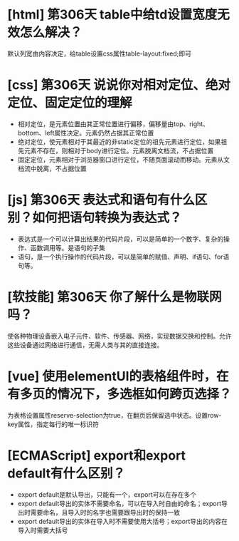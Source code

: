 # [html] 第306天 table中给td设置宽度无效怎么解决？

默认列宽由内容决定，给table设置css属性table-layout:fixed;即可

# [css] 第306天 说说你对相对定位、绝对定位、固定定位的理解

- 相对定位，是元素位置由其正常位置进行偏移，偏移量由top、right、bottom、left属性决定。元素仍然占据其正常位置
- 绝对定位，使元素相对于其最近的非static定位的祖先元素进行定位，如果祖先元素不存在，则相对于body进行定位。元素脱离文档流，不占据位置
- 固定定位，元素相对于浏览器窗口进行定位，不随页面滚动而移动。元素从文档流中脱离，不占据位置

# [js] 第306天 表达式和语句有什么区别？如何把语句转换为表达式？

- 表达式是一个可以计算出结果的代码片段，可以是简单的一个数字、复杂的操作、函数调用等。是语句的子集
- 语句，是一个执行操作的代码片段，可以是简单的赋值、声明、if语句、for语句等。

# [软技能] 第306天 你了解什么是物联网吗？

使各种物理设备嵌入电子元件、软件、传感器、网络，实现数据交换和控制。允许这些设备通过网络进行通信，无需人类与其的直接连接。

# [vue] 使用elementUI的表格组件时，在有多页的情况下，多选框如何跨页选择？

为表格设置属性reserve-selection为true，在翻页后保留选中状态。设置row-key属性，指定每行的唯一标识符

# [ECMAScript] export和export default有什么区别？

- export default是默认导出，只能有一个，export可以在存在多个
- export default导出的实体不需要命名，可以在导入时自由的命名；export导出时需要命名，且导入时的名字也需要跟导出时的保持一致
- export default导出的实体在导入时不需要使用大括号；export导出的内容在导入时需要大括号
